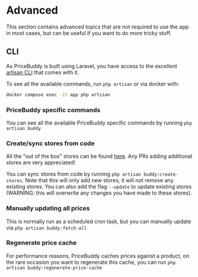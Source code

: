 # Advanced

This section contains advanced topics that are not required to use 
the app in most cases, but can be useful if you want to do more tricky
stuff.

## CLI

As PriceBuddy is built using Laravel, you have access to the excellent
[artisan CLI](https://laravel.com/docs/11.x/artisan) that comes with it.

To see all the available commands, run `php artisan` or via docker with:

```bash
docker compose exec -it app php artisan
```

### PriceBuddy specific commands

You can see all the available PriceBuddy specific commands by running
`php artisan buddy`

### Create/sync stores from code

All the "out of the box" stores can be found [here](https://github.com/jez500/pricebuddy/tree/main/database/seeders/Stores).
Any PRs adding additional stores are very appreciated!

You can sync stores from code by running `php artisan buddy:create-stores`. Note that this
will only add new stores, it will not remove any existing stores. You can also add the flag
`--update` to update existing stores (WARNING: this will overwrite any changes you have made
to these stores).

### Manually updating all prices

This is normally run as a scheduled cron task, but you can manually update
via `php artisan buddy:fetch-all`

### Regenerate price cache

For performance reasons, PriceBuddy caches prices against a product, on the 
rare occasion you want to regenerate this cache, you can run `php artisan buddy:regenerate-price-cache`
